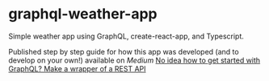 # graphql-weather-app

Simple weather app using GraphQL, create-react-app, and Typescript. 

Published step by step guide for how this app was developed (and to develop on your own!) available on *Medium* 
[No idea how to get started with GraphQL? Make a wrapper of a REST API](https://medium.com/@laurenpitruz/no-idea-how-to-get-started-with-graphql-make-a-wrapper-of-a-rest-api-7159080dc318)
